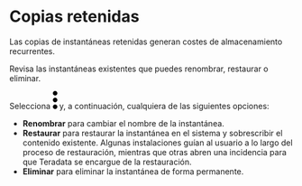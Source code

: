 Copias retenidas
================

Las copias de instantáneas retenidas generan costes de almacenamiento recurrentes.

Revisa las instantáneas existentes que puedes renombrar, restaurar o eliminar.

Selecciona ![more\_vert\_kebob-15px.svg](../Images/more_vert_kebob-15px.svg) y, a continuación, cualquiera de las siguientes opciones:

-   **Renombrar** para cambiar el nombre de la instantánea.
-   **Restaurar** para restaurar la instantánea en el sistema y sobrescribir el contenido existente. Algunas instalaciones guían al usuario a lo largo del proceso de restauración, mientras que otras abren una incidencia para que Teradata se encargue de la restauración.
-   **Eliminar** para eliminar la instantánea de forma permanente.
